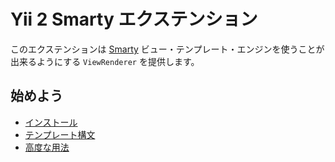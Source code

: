 Yii 2 Smarty エクステンション
=============================

このエクステンションは [Smarty](https://www.smarty.net/) ビュー・テンプレート・エンジンを使うことが出来るようにする `ViewRenderer` を提供します。

始めよう
--------

* [インストール](installation.md)
* [テンプレート構文](template-syntax.md)
* [高度な用法](advanced-usage.md)
